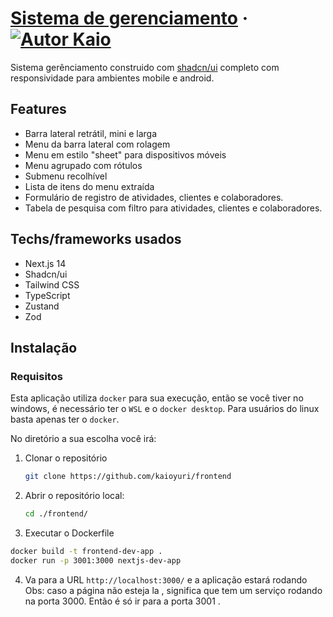 # [Sistema de gerenciamento]() &middot; [![Autor Kaio](https://img.shields.io/badge/Autor-Kaio-%3C%3E)](https://kaioyuri.vercel.app)

Sistema gerênciamento construido com [shadcn/ui](https://ui.shadcn.com) completo com responsividade para ambientes mobile e android.

## Features

- Barra lateral retrátil, mini e larga
- Menu da barra lateral com rolagem
- Menu em estilo "sheet" para dispositivos móveis
- Menu agrupado com rótulos
- Submenu recolhível
- Lista de itens do menu extraída
- Formulário de registro de atividades, clientes e colaboradores.
- Tabela de pesquisa com filtro para atividades, clientes e colaboradores.


## Techs/frameworks usados

- Next.js 14
- Shadcn/ui
- Tailwind CSS
- TypeScript
- Zustand
- Zod

## Instalação

### Requisitos

Esta aplicação utiliza `docker` para sua execução, então se você tiver no windows, é necessário ter o `WSL` e o `docker desktop`.
Para usuários do linux basta apenas ter o `docker`.

No diretório a sua escolha você irá:

1. Clonar o repositório
   ```bash
   git clone https://github.com/kaioyuri/frontend
   ```

2. Abrir o repositório local:
   ```bash
   cd ./frontend/
   ```

3. Executar o Dockerfile
  ```bash
  docker build -t frontend-dev-app .
  docker run -p 3001:3000 nextjs-dev-app
  ```

4. Va para a URL `http://localhost:3000/` e a aplicação estará rodando
Obs: caso a página não esteja la , significa que tem um serviço rodando na porta 3000.
Então é só ir para a porta 3001 .
